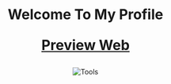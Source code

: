 <h1 align = "center">

Welcome To My Profile
  
  [Preview Web](https://wendi.biz.id/)

</h1>

<div align = "center">

![Tools](https://skillicons.dev/icons?i=html,css,javascript,typescript,scss,vscode,github&perline=25)

</div>
